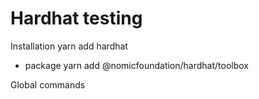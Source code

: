 # Hardhat testing

Installation
 yarn add hardhat
 
 - package
 yarn add @nomicfoundation/hardhat/toolbox

 Global commands

